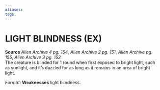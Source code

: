 ```yaml
---
aliases: 
tags: 
---
```

# LIGHT BLINDNESS (EX)

**Source** _Alien Archive 4 pg. 154_, _Alien Archive 2 pg. 151_, _Alien Archive pg. 155_, _Alien Archive 3 pg. 152_  
The creature is blinded for 1 round when first exposed to bright light, such as sunlight, and it’s dazzled for as long as it remains in an area of bright light.

_Format_: **Weaknesses** light blindness.
